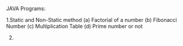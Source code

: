 JAVA Programs:

1.Static and Non-Static method
  (a) Factorial of a number
  (b) Fibonacci Number
  (c) Multiplication Table
  (d) Prime number or not
  
2.
